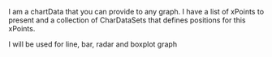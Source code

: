 I am a chartData that you can provide to any graph. I have a list of xPoints to present and a collection of CharDataSets that defines positions for this xPoints.

I will be used for line, bar, radar and boxplot graph